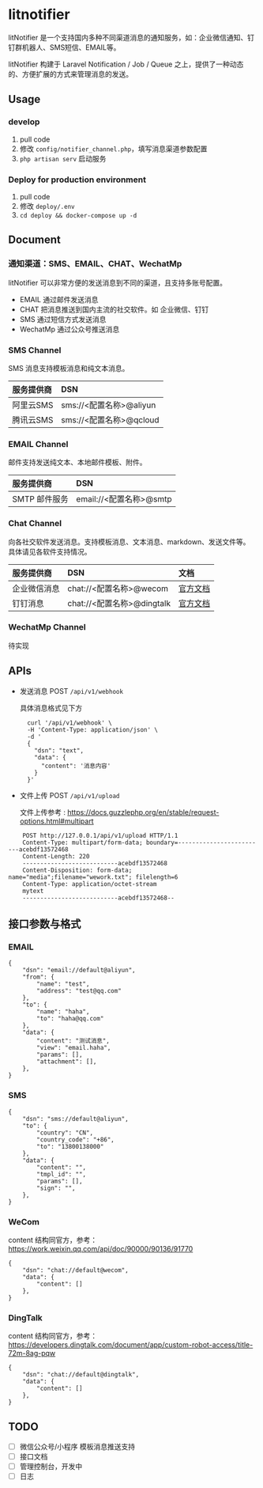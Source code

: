 # litnotifier

litNotifier 是一个支持国内多种不同渠道消息的通知服务，如：企业微信通知、钉钉群机器人、SMS短信、EMAIL等。

litNotifier 构建于 Laravel Notification / Job / Queue 之上，提供了一种动态的、方便扩展的方式来管理消息的发送。


## Usage

### develop

1. pull code
2. 修改 `config/notifier_channel.php`，填写消息渠道参数配置
3. `php artisan serv` 启动服务

### Deploy for production environment

1. pull code
2. 修改 `deploy/.env`
3. `cd deploy && docker-compose up -d`

## Document

### 通知渠道：SMS、EMAIL、CHAT、WechatMp

litNotifier 可以非常方便的发送消息到不同的渠道，且支持多账号配置。

- EMAIL 通过邮件发送消息
- CHAT 把消息推送到国内主流的社交软件。如 企业微信、钉钉
- SMS 通过短信方式发送消息
- WechatMp 通过公众号推送消息


### SMS Channel

SMS 消息支持模板消息和纯文本消息。


|服务提供商| DSN |
|:---|:---|
|阿里云SMS|sms://<配置名称>@aliyun|
|腾讯云SMS|sms://<配置名称>@qcloud|


### EMAIL Channel

邮件支持发送纯文本、本地邮件模板、附件。


|服务提供商| DSN |
|:---|:---|
|SMTP 邮件服务|email://<配置名称>@smtp|


### Chat Channel

向各社交软件发送消息。支持模板消息、文本消息、markdown、发送文件等。
具体请见各软件支持情况。


|服务提供商| DSN | 文档 |
|:---|:---|:---|
|企业微信消息|chat://<配置名称>@wecom|[官方文档](https://work.weixin.qq.com/api/doc/90000/90136/91770)|
|钉钉消息|chat://<配置名称>@dingtalk|[官方文档](https://developers.dingtalk.com/document/app/custom-robot-access)|


### WechatMp Channel

待实现

## APIs

- 发送消息 POST `/api/v1/webhook`

    具体消息格式见下方

        
        curl '/api/v1/webhook' \
        -H 'Content-Type: application/json' \
        -d '
        {
          "dsn": "text",
          "data": {
            "content": '消息内容' 
          }
        }'


- 文件上传 POST `/api/v1/upload`
  
  文件上传参考 : https://docs.guzzlephp.org/en/stable/request-options.html#multipart


```
    POST http://127.0.0.1/api/v1/upload HTTP/1.1
    Content-Type: multipart/form-data; boundary=-------------------------acebdf13572468
    Content-Length: 220
    ---------------------------acebdf13572468
    Content-Disposition: form-data; name="media";filename="wework.txt"; filelength=6
    Content-Type: application/octet-stream
    mytext
    ---------------------------acebdf13572468--
```



## 接口参数与格式

### EMAIL

    {
        "dsn": "email://default@aliyun",
        "from": {
            "name": "test",
            "address": "test@qq.com"
        },
        "to": {
            "name": "haha",
            "to": "haha@qq.com"
        },
        "data": {
            "content": "测试消息",
            "view": "email.haha",
            "params": [],
            "attachment": [],
        },
    }

### SMS
    
    {
        "dsn": "sms://default@aliyun",
        "to": {
            "country": "CN",
            "country_code": "+86",
            "to": "13800138000"
        },
        "data": {
            "content": "",
            "tmpl_id": "",
            "params": [],
            "sign": "",
        },
    }

### WeCom

content 结构同官方，参考： https://work.weixin.qq.com/api/doc/90000/90136/91770

    {
        "dsn": "chat://default@wecom",
        "data": {
            "content": []
        },
    }


### DingTalk

content 结构同官方，参考： https://developers.dingtalk.com/document/app/custom-robot-access/title-72m-8ag-pqw

    {
        "dsn": "chat://default@dingtalk",
        "data": {
            "content": []
        },
    }


## TODO

- [ ] 微信公众号/小程序 模板消息推送支持
- [ ] 接口文档
- [ ] 管理控制台，开发中
- [ ] 日志
